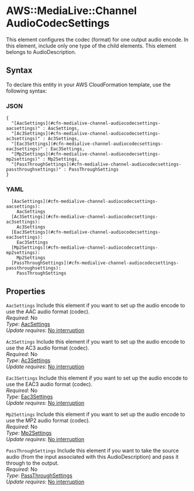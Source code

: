 # AWS::MediaLive::Channel AudioCodecSettings<a name="aws-properties-medialive-channel-audiocodecsettings"></a>

This element configures the codec \(format\) for one output audio encode\. In this element, include only one type of the child elements\. This element belongs to AudioDescription\.

## Syntax<a name="aws-properties-medialive-channel-audiocodecsettings-syntax"></a>

To declare this entity in your AWS CloudFormation template, use the following syntax:

### JSON<a name="aws-properties-medialive-channel-audiocodecsettings-syntax.json"></a>

```
{
  "[AacSettings](#cfn-medialive-channel-audiocodecsettings-aacsettings)" : AacSettings,
  "[Ac3Settings](#cfn-medialive-channel-audiocodecsettings-ac3settings)" : Ac3Settings,
  "[Eac3Settings](#cfn-medialive-channel-audiocodecsettings-eac3settings)" : Eac3Settings,
  "[Mp2Settings](#cfn-medialive-channel-audiocodecsettings-mp2settings)" : Mp2Settings,
  "[PassThroughSettings](#cfn-medialive-channel-audiocodecsettings-passthroughsettings)" : PassThroughSettings
}
```

### YAML<a name="aws-properties-medialive-channel-audiocodecsettings-syntax.yaml"></a>

```
  [AacSettings](#cfn-medialive-channel-audiocodecsettings-aacsettings): 
    AacSettings
  [Ac3Settings](#cfn-medialive-channel-audiocodecsettings-ac3settings): 
    Ac3Settings
  [Eac3Settings](#cfn-medialive-channel-audiocodecsettings-eac3settings): 
    Eac3Settings
  [Mp2Settings](#cfn-medialive-channel-audiocodecsettings-mp2settings): 
    Mp2Settings
  [PassThroughSettings](#cfn-medialive-channel-audiocodecsettings-passthroughsettings): 
    PassThroughSettings
```

## Properties<a name="aws-properties-medialive-channel-audiocodecsettings-properties"></a>

`AacSettings`  <a name="cfn-medialive-channel-audiocodecsettings-aacsettings"></a>
Include this element if you want to set up the audio encode to use the AAC audio format \(codec\)\.  
*Required*: No  
*Type*: [AacSettings](aws-properties-medialive-channel-aacsettings.md)  
*Update requires*: [No interruption](https://docs.aws.amazon.com/AWSCloudFormation/latest/UserGuide/using-cfn-updating-stacks-update-behaviors.html#update-no-interrupt)

`Ac3Settings`  <a name="cfn-medialive-channel-audiocodecsettings-ac3settings"></a>
Include this element if you want to set up the audio encode to use the AC3 audio format \(codec\)\.  
*Required*: No  
*Type*: [Ac3Settings](aws-properties-medialive-channel-ac3settings.md)  
*Update requires*: [No interruption](https://docs.aws.amazon.com/AWSCloudFormation/latest/UserGuide/using-cfn-updating-stacks-update-behaviors.html#update-no-interrupt)

`Eac3Settings`  <a name="cfn-medialive-channel-audiocodecsettings-eac3settings"></a>
Include this element if you want to set up the audio encode to use the EAC3 audio format \(codec\)\.  
*Required*: No  
*Type*: [Eac3Settings](aws-properties-medialive-channel-eac3settings.md)  
*Update requires*: [No interruption](https://docs.aws.amazon.com/AWSCloudFormation/latest/UserGuide/using-cfn-updating-stacks-update-behaviors.html#update-no-interrupt)

`Mp2Settings`  <a name="cfn-medialive-channel-audiocodecsettings-mp2settings"></a>
Include this element if you want to set up the audio encode to use the MP2 audio format \(codec\)\.  
*Required*: No  
*Type*: [Mp2Settings](aws-properties-medialive-channel-mp2settings.md)  
*Update requires*: [No interruption](https://docs.aws.amazon.com/AWSCloudFormation/latest/UserGuide/using-cfn-updating-stacks-update-behaviors.html#update-no-interrupt)

`PassThroughSettings`  <a name="cfn-medialive-channel-audiocodecsettings-passthroughsettings"></a>
Include this element if you want to take the source audio \(from the input associated with this AudioDescription\) and pass it through to the output\.  
*Required*: No  
*Type*: [PassThroughSettings](aws-properties-medialive-channel-passthroughsettings.md)  
*Update requires*: [No interruption](https://docs.aws.amazon.com/AWSCloudFormation/latest/UserGuide/using-cfn-updating-stacks-update-behaviors.html#update-no-interrupt)